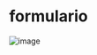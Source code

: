 # formulario

![image](https://github.com/Luis-creador/formulario/assets/130006736/3f1d7442-dde0-478c-9703-b2066995420d)
